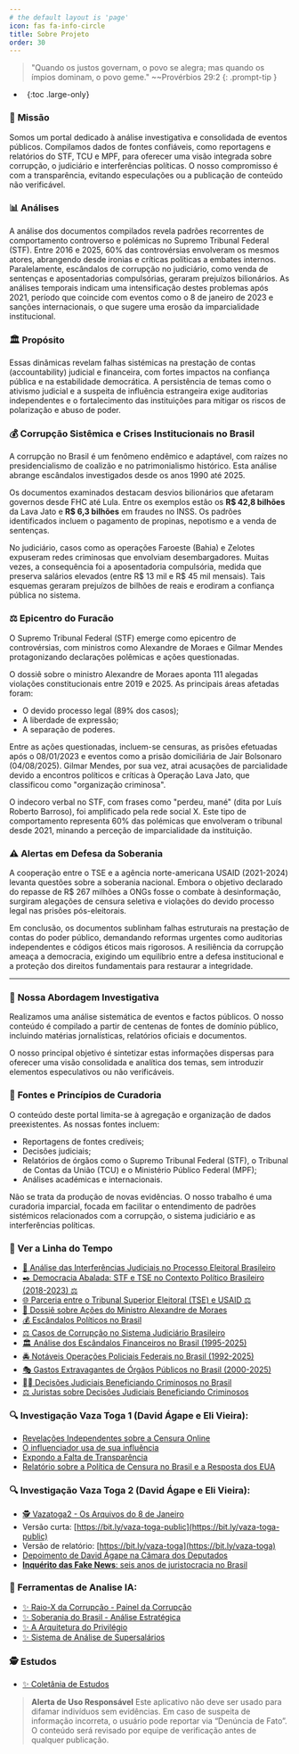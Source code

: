 ```yaml
---
# the default layout is 'page'
icon: fas fa-info-circle
title: Sobre Projeto
order: 30
---
```


> "Quando os justos governam, o povo se alegra; mas quando os ímpios dominam, o povo geme." ~~Provérbios 29:2
{: .prompt-tip }

- &nbsp;
{:toc .large-only}

### 🎯 **Missão**
Somos um portal dedicado à análise investigativa e consolidada de eventos públicos. Compilamos dados de fontes confiáveis, como reportagens e relatórios do STF, TCU e MPF, para oferecer uma visão integrada sobre corrupção, o judiciário e interferências políticas. O nosso compromisso é com a transparência, evitando especulações ou a publicação de conteúdo não verificável.

### 📊 **Análises**
A análise dos documentos compilados revela padrões recorrentes de comportamento controverso e polémicas no Supremo Tribunal Federal (STF). Entre 2016 e 2025, 60% das controvérsias envolveram os mesmos atores, abrangendo desde ironias e críticas políticas a embates internos. Paralelamente, escândalos de corrupção no judiciário, como venda de sentenças e aposentadorias compulsórias, geraram prejuízos bilionários. As análises temporais indicam uma intensificação destes problemas após 2021, período que coincide com eventos como o 8 de janeiro de 2023 e sanções internacionais, o que sugere uma erosão da imparcialidade institucional.

### 🏛️ **Propósito**
Essas dinâmicas revelam falhas sistémicas na prestação de contas (accountability) judicial e financeira, com fortes impactos na confiança pública e na estabilidade democrática. A persistência de temas como o ativismo judicial e a suspeita de influência estrangeira exige auditorias independentes e o fortalecimento das instituições para mitigar os riscos de polarização e abuso de poder.

### 💰 Corrupção Sistêmica e Crises Institucionais no Brasil

A corrupção no Brasil é um fenômeno endêmico e adaptável, com raízes no presidencialismo de coalizão e no patrimonialismo histórico. Esta análise abrange escândalos investigados desde os anos 1990 até 2025.

Os documentos examinados destacam desvios bilionários que afetaram governos desde FHC até Lula. Entre os exemplos estão os **R$ 42,8 bilhões** da Lava Jato e **R$ 6,3 bilhões** em fraudes no INSS. Os padrões identificados incluem o pagamento de propinas, nepotismo e a venda de sentenças.

No judiciário, casos como as operações Faroeste (Bahia) e Zelotes expuseram redes criminosas que envolviam desembargadores. Muitas vezes, a consequência foi a aposentadoria compulsória, medida que preserva salários elevados (entre R$ 13 mil e R$ 45 mil mensais). Tais esquemas geraram prejuízos de bilhões de reais e erodiram a confiança pública no sistema.

### ⚖️ Epicentro do Furacão

O Supremo Tribunal Federal (STF) emerge como epicentro de controvérsias, com ministros como Alexandre de Moraes e Gilmar Mendes protagonizando declarações polêmicas e ações questionadas.

O dossiê sobre o ministro Alexandre de Moraes aponta 111 alegadas violações constitucionais entre 2019 e 2025. As principais áreas afetadas foram:
- O devido processo legal (89% dos casos);
- A liberdade de expressão;
- A separação de poderes.

Entre as ações questionadas, incluem-se censuras, as prisões efetuadas após o 08/01/2023 e eventos como a prisão domiciliária de Jair Bolsonaro (04/08/2025). Gilmar Mendes, por sua vez, atrai acusações de parcialidade devido a encontros políticos e críticas à Operação Lava Jato, que classificou como "organização criminosa".

O indecoro verbal no STF, com frases como "perdeu, mané" (dita por Luís Roberto Barroso), foi amplificado pela rede social X. Este tipo de comportamento representa 60% das polémicas que envolveram o tribunal desde 2021, minando a perceção de imparcialidade da instituição.

### ⚠️ Alertas em Defesa da Soberania

A cooperação entre o TSE e a agência norte-americana USAID (2021-2024) levanta questões sobre a soberania nacional. Embora o objetivo declarado do repasse de R$ 267 milhões a ONGs fosse o combate à desinformação, surgiram alegações de censura seletiva e violações do devido processo legal nas prisões pós-eleitorais.

Em conclusão, os documentos sublinham falhas estruturais na prestação de contas do poder público, demandando reformas urgentes como auditorias independentes e códigos éticos mais rigorosos. A resiliência da corrupção ameaça a democracia, exigindo um equilíbrio entre a defesa institucional e a proteção dos direitos fundamentais para restaurar a integridade.

---

### 🧩 **Nossa Abordagem Investigativa**

Realizamos uma análise sistemática de eventos e factos públicos. O nosso conteúdo é compilado a partir de centenas de fontes de domínio público, incluindo matérias jornalísticas, relatórios oficiais e documentos.

O nosso principal objetivo é sintetizar estas informações dispersas para oferecer uma visão consolidada e analítica dos temas, sem introduzir elementos especulativos ou não verificáveis.

### 📜 **Fontes e Princípios de Curadoria**

O conteúdo deste portal limita-se à agregação e organização de dados preexistentes. As nossas fontes incluem:
- Reportagens de fontes credíveis;
- Decisões judiciais;
- Relatórios de órgãos como o Supremo Tribunal Federal (STF), o Tribunal de Contas da União (TCU) e o Ministério Público Federal (MPF);
- Análises académicas e internacionais.

Não se trata da produção de novas evidências. O nosso trabalho é uma curadoria imparcial, focada em facilitar o entendimento de padrões sistémicos relacionados com a corrupção, o sistema judiciário e as interferências políticas.

### 🧭 Ver a Linha do Tempo
- [📜 Análise das Interferências Judiciais no Processo Eleitoral Brasileiro](/lawfare/)
- [✒️ Democracia Abalada: STF e TSE no Contexto Político Brasileiro (2018-2023) ⚖️](/stf/)
- [🌐 Parceria entre o Tribunal Superior Eleitoral (TSE) e USAID ⚖️](/tse/)
- [📝 Dossiê sobre Ações do Ministro Alexandre de Moraes](/dossie/)
- [💰 Escândalos Políticos no Brasil](/escandalos/)
- [⚖️ Casos de Corrupção no Sistema Judiciário Brasileiro](/justica/)
- [🏛️ Análise dos Escândalos Financeiros no Brasil (1995-2025)](/bancos/)
- [🚔 Notáveis Operações Policiais Federais no Brasil (1992-2025)](/operacoes/)
- [🎭 Gastos Extravagantes de Órgãos Públicos no Brasil (2000-2025)](/extravagancia/)
- [⛓️‍💥 Decisões Judiciais Beneficiando Criminosos no Brasil](/impunidade/)
- [⚖️ Juristas sobre Decisões Judiciais Beneficiando Criminosos](/estudos/opinioes-de-juristas-sobre-decisoes-judiciais-beneficiando-criminosos-no-brasil/)

### 🔍 Investigação Vaza Toga 1 (David Ágape e Eli Vieira):
- [Revelações Independentes sobre a Censura Online](https://www.twitterfilesbrazil.com/pt/)
- [O influenciador usa de sua influência](https://www.twitterfilesbrazil.com/pt/twitter-files-brasil-2)
- [Expondo a Falta de Transparência](https://www.twitterfilesbrazil.com/pt/alexandre-files)
- [Relatório sobre a Política de Censura no Brasil e a Resposta dos EUA](https://www.twitterfilesbrazil.com/pt/desdobramentos/relatorio-sobre-a-politica-de-censura-no-brasil-e-a-resposta-dos-eua)

### 🔍 Investigação Vaza Toga 2 (David Ágape e Eli Vieira):
- [🕵️ Vazatoga2 - Os Arquivos do 8 de Janeiro](/categories/vazatoga/)
- Versão curta: [https://bit.ly/vaza-toga-public](https://bit.ly/vaza-toga-public)
- Versão de relatório: [https://bit.ly/vaza-toga](https://bit.ly/vaza-toga)
- [Depoimento de David Ágape na Câmara dos Deputados](https://www.ainvestigacao.com/p/vaza-toga-2-depoimento-de-david-agape)
- [**Inquérito das Fake News**: seis anos de juristocracia no Brasil](https://www.ainvestigacao.com/p/inquerito-das-fake-news-seis-anos)

### 🤖 Ferramentas de Analise IA:
- [✨ Raio-X da Corrupção - Painel da Corrupção](/posts/painel-da-corrupcao-no-brasil/)
- [✨ Soberania do Brasil - Análise Estratégica](/posts/soberania-do-brasil/)
- [✨ A Arquitetura do Privilégio](/posts/arquitetura-do-privilegio/)
- [✨ Sistema de Análise de Supersalários](/posts/analise-de-supersalarios/)

### 🕵️ Estudos
- [✨ Coletânia de Estudos](/tags/estudos/)

> **Alerta de Uso Responsável**
> Este aplicativo não deve ser usado para difamar indivíduos sem evidências. Em caso de suspeita de informação incorreta, o usuário pode reportar via “Denúncia de Fato”. O conteúdo será revisado por equipe de verificação antes de qualquer publicação.

